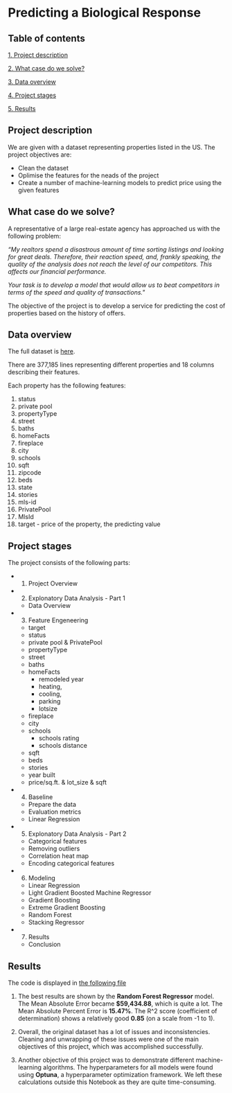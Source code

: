 # Predicting a Biological Response #

## Table of contents 

[1. Project description](https://github.com/Mike-Kulikov/data_science_projects/tree/main/Project%207.%20Property%20Price%20Prediction#project-description)

[2. What case do we solve?](https://github.com/Mike-Kulikov/data_science_projects/tree/main/Project%207.%20Property%20Price%20Prediction#what-case-do-we-solve)

[3. Data overview](https://github.com/Mike-Kulikov/data_science_projects/tree/main/Project%207.%20Property%20Price%20Prediction#data-overview)

[4. Project stages](https://github.com/Mike-Kulikov/data_science_projects/tree/main/Project%207.%20Property%20Price%20Prediction#project-stages)

[5. Results](https://github.com/Mike-Kulikov/data_science_projects/tree/main/Project%207.%20Property%20Price%20Prediction#results)


## Project description

We are given with a dataset representing properties listed in the US. The project objectives are:

- Clean the dataset
- Oplimise the features for the neads of the project
- Create a number of machine-learning models to predict price using the given features

## What case do we solve?

A representative of a large real-estate agency has approached us with the following problem:

<i>“My realtors spend a disastrous amount of time sorting listings and looking for great deals. Therefore, their reaction speed, and, frankly speaking, the quality of the analysis does not reach the level of our competitors. This affects our financial performance.

Your task is to develop a model that would allow us to beat competitors in terms of the speed and quality of transactions."</i>

The objective of the project is to develop a service for predicting the cost of properties based on the history of offers.

## Data overview

The full dataset is [here](https://drive.google.com/file/d/11-ZNNIdcQ7TbT8Y0nsQ3Q0eiYQP__NIW/view?usp=share_link).

There are 377,185 lines representing different properties and 18 columns describing their features.

Each property has the following features:
1. status
2. private pool
3. propertyType
4. street
5. baths
6. homeFacts
7. fireplace
8. city
9. schools
10. sqft
11. zipcode
12. beds
13. state
14. stories
15. mls-id
16. PrivatePool
17. MlsId
18. target - price of the property, the predicting value

## Project stages

The project consists of the following parts:

- 1) Project Overview
- 2) Explonatory Data Analysis - Part 1
    * Data Overview
- 3) Feature Engeneering
    * target
    * status
    * private pool & PrivatePool
    * propertyType
    * street
    * baths
    * homeFacts
        - remodeled year
        - heating,
        - cooling,
        - parking
        - lotsize
    * fireplace
    * city
    * schools
        - schools rating
        - schools distance
    * sqft
    * beds
    * stories
    * year built
    * price/sq.ft. & lot_size & sqft
- 4) Baseline
    * Prepare the data
    * Evaluation metrics
    * Linear Regression
- 5) Explonatory Data Analysis - Part 2
    * Categorical features
    * Removing outliers
    * Correlation heat map
    * Encoding categorical features
- 6) Modeling
    * Linear Regression
    * Light Gradient Boosted Machine Regressor
    * Gradient Boosting
    * Extreme Gradient Boosting
    * Random Forest
    * Stacking Regressor
- 7) Results
    * Conclusion
        
## Results

The code is displayed in <a href="https://github.com/Mike-Kulikov/data_science_projects/blob/main/Project%207.%20Property%20Price%20Prediction/Property%20Price%20Prediction%20-%20Final%20Project%20-%20Mike%20Kulikov.ipynb" target="_blank" rel="noopener">the following file</a>

1. The best results are shown by the **Random Forest Regressor** model. The Mean Absolute Error became **$59,434.88**, which is quite a lot. The Mean Absolute Percent Error is **15.47%**. The R^2 score (coefficient of determination) shows a relatively good **0.85** (on a scale from -1 to 1).

2. Overall, the original dataset has a lot of issues and inconsistencies. Cleaning and unwrapping of these issues were one of the main objectives of this project, which was accomplished successfully.

3. Another objective of this project was to demonstrate different machine-learning algorithms. The hyperparameters for all models were found using **Optuna**, a hyperparameter optimization framework. We left these calculations outside this Notebook as they are quite time-consuming.
